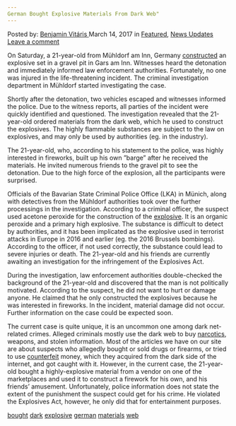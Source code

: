 ```yaml
---
German Bought Explosive Materials From Dark Web"
---
```

<article class="post-listing post-18614 post type-post status-publish format-standard has-post-thumbnail hentry 
 tag-bought tag-dark tag-explosive tag-german tag-materials tag-web">
<div class="post-inner">
<span>Posted by: <a href="https://www.deepdotweb.com/author/benjaminvi/" title="">Benjamin Vitáris </a></span>
<span>March 14, 2017</span>
<span>in <a href="https://www.deepdotweb.com/category/deepdot-news/" rel="category tag">Featured</a>, <a href="https://www.deepdotweb.com/category/news-updates/" rel="category tag">News Updates</a></span>
<span><a href="https://www.deepdotweb.com/2017/03/14/german-bought-explosive-materials-dark-web/#respond">Leave a comment</a></span>


<p>On Saturday, a 21-year-old from Mühldorf am Inn, Germany <a href="https://www.wasserburg24.de/wasserburg/haager-land/gars-am-inn-ort84101/sprengsatz-darknet-riesen-knall-erschreckt-garser-7438464.html">constructed</a> an explosive set in a gravel pit in Gars am Inn. Witnesses heard the detonation and immediately informed law enforcement authorities. Fortunately, no one was injured in the life-threatening incident. The criminal investigation department in Mühldorf started investigating the case.</p>
<p>Shortly after the detonation, two vehicles escaped and witnesses informed the police. Due to the witness reports, all parties of the incident were quickly identified and questioned. The investigation revealed that the 21-year-old ordered materials from the dark web, which he used to construct the explosives. The highly flammable substances are subject to the law on explosives, and may only be used by authorities (eg. in the industry).</p>
<p>The 21-year-old, who, according to his statement to the police, was highly interested in fireworks, built up his own ”barge” after he received the materials. He invited numerous friends to the gravel pit to see the detonation. Due to the high force of the explosion, all the participants were surprised.</p>
<p>Officials of the Bavarian State Criminal Police Office (LKA) in Münich, along with detectives from the Mühldorf authorities took over the further processings in the investigation. According to a criminal officer, the suspect used acetone peroxide for the construction of the <a href="https://www.deepdotweb.com/tag/explosive/">explosive</a>. It is an organic peroxide and a primary high explosive. The substance is difficult to detect by authorities, and it has been implicated as the explosive used in terrorist attacks in Europe in 2016 and earlier (eg. the 2016 Brussels bombings). According to the officer, if not used correctly, the substance could lead to severe injuries or death. The 21-year-old and his friends are currently awaiting an investigation for the infringement of the Explosives Act.</p>
<p>During the investigation, law enforcement authorities double-checked the background of the 21-year-old and discovered that the man is not politically motivated. According to the suspect, he did not want to hurt or damage anyone. He claimed that he only constructed the explosives because he was interested in fireworks. In the incident, material damage did not occur. Further information on the case could be expected soon.</p>
<p>The current case is quite unique, it is an uncommon one among dark net-related crimes. Alleged criminals mostly use the dark web to buy <a href="https://www.deepdotweb.com/tag/narcotics/">narcotics</a>, weapons, and stolen information. Most of the articles we have on our site are about suspects who allegedly bought or sold drugs or firearms, or tried to use <a href="https://www.deepdotweb.com/tag/counterfeit/">counterfeit</a> money, which they acquired from the dark side of the internet, and got caught with it. However, in the current case, the 21-year-old bought a highly-explosive material from a vendor on one of the marketplaces and used it to construct a firework for his own, and his friends’ amusement. Unfortunately, police information does not state the extent of the punishment the suspect could get for his crime. He violated the Explosives Act, however, he only did that for entertainment purposes.</p>
</div>
<a href="https://www.deepdotweb.com/tag/bought/" rel="tag">bought</a> <a href="https://www.deepdotweb.com/tag/dark/" rel="tag">dark</a> <a href="https://www.deepdotweb.com/tag/explosive/" rel="tag">explosive</a> <a href="https://www.deepdotweb.com/tag/german/" rel="tag">german</a> <a href="https://www.deepdotweb.com/tag/materials/" rel="tag">materials</a> <a href="https://www.deepdotweb.com/tag/web/" rel="tag">web</a></span> <span style="display:none" class="updated">2017-03-14<a href="https://www.deepdotweb.com/author/benjaminvi/" title="Posts by Benjamin Vitáris" rel="author">Benjamin Vitáris</a></strong></div>

